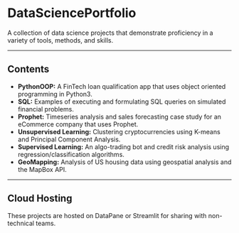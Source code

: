 # DataSciencePortfolio

A collection of data science projects that demonstrate proficiency in a variety of tools, methods, and skills.

---

## Contents

- **PythonOOP:** A FinTech loan qualification app that uses object oriented programming in Python3.
- **SQL:** Examples of executing and formulating SQL queries on simulated financial problems.
- **Prophet:** Timeseries analysis and sales forecasting case study for an eCommerce company that uses Prophet.
- **Unsupervised Learning:** Clustering cryptocurrencies using K-means and Principal Component Analysis.
- **Supervised Learning:** An algo-trading bot and credit risk analysis using regression/classification algorithms.
- **GeoMapping:** Analysis of US housing data using geospatial analysis and the MapBox API.

---

## Cloud Hosting

These projects are hosted on DataPane or Streamlit for sharing with non-technical teams.
